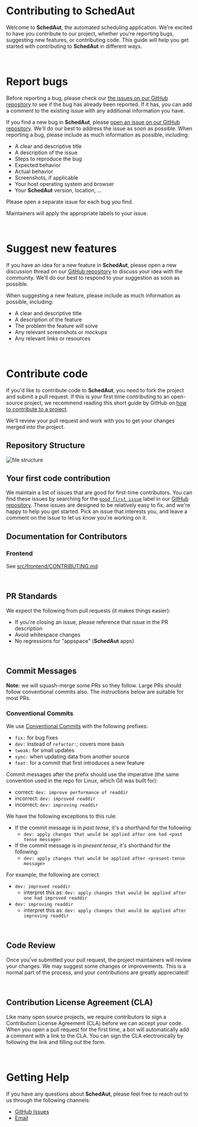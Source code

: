 # Contributing to SchedAut

Welcome to **SchedAut**, the automated scheduling application. We're excited to have you contribute to our project, whether you're reporting bugs, suggesting new features, or contributing code. This guide will help you get started with contributing to **SchedAut** in different ways.

<br>

# Report bugs

Before reporting a bug, please check our [the issues on our GitHub repository](https://github.com/moradlarbi/SCHEDAUT_Front/issues) to see if the bug has already been reported. If it has, you can add a comment to the existing issue with any additional information you have.

If you find a new bug in **SchedAut**, please [open an issue on our GitHub repository](https://github.com/moradlarbi/SCHEDAUT_Front/issues/new). We'll do our best to address the issue as soon as possible. When reporting a bug, please include as much information as possible, including:

- A clear and descriptive title
- A description of the issue
- Steps to reproduce the bug
- Expected behavior
- Actual behavior
- Screenshots, if applicable
- Your host operating system and browser
- Your **SchedAut** version, location, ...

Please open a separate issue for each bug you find.

Maintainers will apply the appropriate labels to your issue.

<br>

# Suggest new features

If you have an idea for a new feature in **SchedAut**, please open a new discussion thread on our [GitHub repository](https://github.com/moradlarbi/SCHEDAUT_Front/discussions) to discuss your idea with the community. We'll do our best to respond to your suggestion as soon as possible.

When suggesting a new feature, please include as much information as possible, including:

- A clear and descriptive title
- A description of the feature
- The problem the feature will solve
- Any relevant screenshots or mockups
- Any relevant links or resources

<br>

# Contribute code

If you'd like to contribute code to **SchedAut**, you need to fork the project and submit a pull request. If this is your first time contributing to an open-source project, we recommend reading this short guide by GitHub on [how to contribute to a project](https://docs.github.com/en/get-started/exploring-projects-on-github/contributing-to-a-project).

We'll review your pull request and work with you to get your changes merged into the project.

## Repository Structure

![file structure](./doc/File%20Structure.drawio.png)

## Your first code contribution

We maintain a list of issues that are good for first-time contributors. You can find these issues by searching for the [`good first issue`](https://github.com/moradlarbi/SCHEDAUT_Front/issues?q=is%3Aissue+is%3Aopen+label%3A%22good+first+issue%22) label in our [GitHub repository](https://github.com/moradlarbi/SCHEDAUT_Front). These issues are designed to be relatively easy to fix, and we're happy to help you get started. Pick an issue that interests you, and leave a comment on the issue to let us know you're working on it.

## Documentation for Contributors

### Frontend
See [src/frontend/CONTRIBUTING.md](src/frontend/CONTRIBUTING.md)

<br>

## PR Standards

We expect the following from pull requests (it makes things easier):
- If you're closing an issue, please reference that issue in the PR description
- Avoid whitespace changes
- No regressions for "appspace" (**SchedAut** apps)

<br>

## Commit Messages

**Note:** we will squash-merge some PRs so they follow. Large PRs should follow conventional commits also. The instructions below are suitable for most PRs.

### Conventional Commits
We use [Conventional Commits](https://www.conventionalcommits.org/en/v1.0.0/) with the following prefixes:
- `fix:` for bug fixes
- `dev:` instead of `refactor:`; covers more basis
- `tweak:` for small updates
- `sync:` when updating data from another source
- `feat:` for a commit that first introduces a new feature

Commit messages after the prefix should use the imperative (the same convention used in the repo for Linux, which Git was built for):

- correct: `dev: improve performance of readdir`
- incorrect: `dev: improved readdir`
- incorrect: `dev: improving readdir`

We have the following exceptions to this rule:
- If the commit message is in _past tense_, it's a shorthand for the following:
  - `dev: apply changes that would be applied after one had <past tense message>`
- If the commit message is in _present tense_, it's shorthand for the following:
  - `dev: apply changes that would be applied after <present-tense message>`

For example, the following are correct:
- `dev: improved readdir`
  - interpret this as: `dev: apply changes that would be applied after one had improved readdir`
- `dev: improving readdir`
  - interpret this as: `dev: apply changes that would be applied after improving readdir`

<br>

## Code Review

Once you've submitted your pull request, the project maintainers will review your changes. We may suggest some changes or improvements. This is a normal part of the process, and your contributions are greatly appreciated!

<br>

## Contribution License Agreement (CLA)

Like many open source projects, we require contributors to sign a Contribution License Agreement (CLA) before we can accept your code. When you open a pull request for the first time, a bot will automatically add a comment with a link to the CLA. You can sign the CLA electronically by following the link and filling out the form.

<br>

# Getting Help

If you have any questions about **SchedAut**, please feel free to reach out to us through the following channels:

- [GitHub Issues](https://github.com/moradlarbi/SCHEDAUT_Front/issues)
- [Email](mailto:support@schedaut.com)
